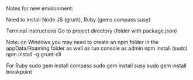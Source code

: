 Notes for new environment:

Need to install Node JS (grunt), Ruby (gems compass susy)

Terminal instructions
Go to project directory (folder with package.json)


Note: on Windows you may need to create an npm folder in the appData/Roaming folder as well as run console as admin
npm install
(sudo) npm install -g grunt-cli

For Ruby
sudo gem install compass
sudo gem install susy
sudo gem install breakpoint

